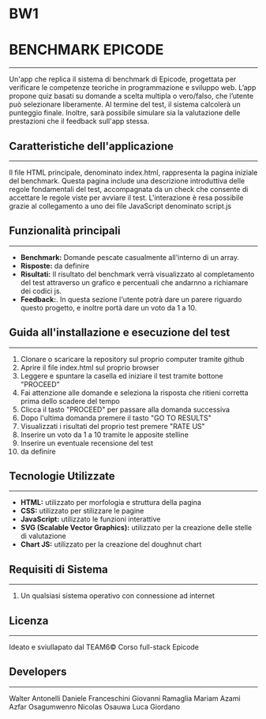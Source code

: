 # BW1
# BENCHMARK EPICODE
---

Un'app che replica il sistema di benchmark di Epicode, progettata per verificare le competenze teoriche in programmazione e sviluppo web. L’app propone quiz basati su domande a scelta multipla o vero/falso, che l’utente può selezionare liberamente. Al termine del test, il sistema calcolerà un punteggio finale. Inoltre, sarà possibile simulare sia la valutazione delle prestazioni che il feedback sull'app stessa.

## Caratteristiche dell'applicazione
---
Il file HTML principale, denominato index.html, rappresenta la pagina iniziale del benchmark. Questa pagina include una descrizione introduttiva delle regole fondamentali del test, accompagnata da un check che consente di accettare le regole viste per avviare il test. L'interazione è resa possibile grazie al collegamento a uno dei file JavaScript denominato script.js

## Funzionalità principali
---
* **Benchmark:** Domande pescate casualmente all'interno di un array.
* **Risposte:** da definire 
* **Risultati:** Il risultato del benchmark verrà visualizzato al completamento del test attraverso un grafico e percentuali che andarnno a richiamare dei codici js.
* **Feedback:**. In questa sezione l'utente potrà dare un parere riguardo questo progetto, e inoltre portà dare un voto da 1 a 10. 

## Guida all'installazione e esecuzione del test
---
1. Clonare o scaricare la repository sul proprio computer tramite github
2. Aprire il file index.html sul proprio browser
3. Leggere e spuntare la casella ed iniziare il test tramite bottone "PROCEED"
4. Fai attenzione alle domande e seleziona la risposta che ritieni corretta prima dello scadere del tempo
5. Clicca il tasto "PROCEED" per passare alla domanda successiva
6. Dopo l'ultima domanda premere il tasto "GO TO RESULTS"
7. Visualizzati i risultati del proprio test premere "RATE US"
8. Inserire un voto da 1 a 10 tramite le apposite stelline
9. Inserire un eventuale recensione del test
10. da definire

## Tecnologie Utilizzate
---
* **HTML:** utilizzato per morfologia e struttura della pagina
* **CSS:** utilizzato per stilizzare le pagine
* **JavaScript:** utilizzato le funzioni interattive
* **SVG (Scalable Vector Graphics):** utilizzato per la creazione delle stelle di valutazione
* **Chart JS:** utilizzato per la creazione del doughnut chart

## Requisiti di Sistema
---
1. Un qualsiasi sistema operativo con connessione ad internet


## Licenza
---
Ideato e sviullapato dal TEAM6© Corso full-stack Epicode

## Developers
---
Walter Antonelli
Daniele Franceschini
Giovanni Ramaglia
Mariam Azami Azfar
Osagumwenro Nicolas Osauwa
Luca Giordano
